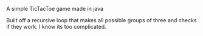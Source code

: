 A simple TicTacToe game made in java

Built off a recursive loop that makes all possible groups of three and checks if they work.
I know its too complicated.
